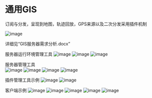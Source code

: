 # 通用GIS
订阅与分发，呈现到地图，轨迹回放，GPS来源以及二次分发采用插件机制

![image](image/1.png)

详细见“GIS服务器需求分析.docx”

服务器运行环境管理工具
![image](image/2.png)
![image](image/3.png)
![image](image/4.png)

服务器管理工具   
![image](image/5.png)
![image](image/6.png)
![image](image/7.png)
![image](image/8.png)

插件管理工具示例 
![image](image/9.png)
![image](image/10.png)

客户端示例
![image](image/11.jpg)
![image](image/12.png)
![image](image/13.jpg)
![image](image/14.jpg)
![image](image/15.png)
